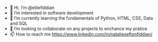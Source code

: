 - 👋 Hi, I’m @elliefiddian
- 👀 I’m interested in software development
- 🌱 I’m currently learning the fundamentals of Python, HTML, CSS, Data and SQL
- 💞️ I’m looking to collaborate on any projects to enchance my pratice
- 📫 How to reach me https://www.linkedin.com/in/natalieseftonfiddian/

<!---
elliefiddian/elliefiddian is a ✨ special ✨ repository because its `README.md` (this file) appears on your GitHub profile.
You can click the Preview link to take a look at your changes.
--->
